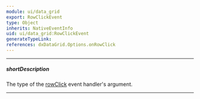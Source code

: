 ```yaml
---
module: ui/data_grid
export: RowClickEvent
type: Object
inherits: NativeEventInfo
uid: ui/data_grid:RowClickEvent
generateTypeLink: 
references: dxDataGrid.Options.onRowClick
---
```

---
##### shortDescription
The type of the [rowClick]({basewidgetpath}/Events/#rowClick) event handler's argument.

---
<!-- Description goes here -->